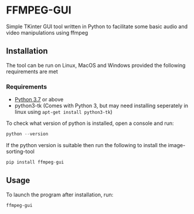 # FFMPEG-GUI
Simple TKinter GUI tool written in Python to facilitate some basic audio and video manipulations using ffmpeg

## Installation
The tool can be run on Linux, MacOS and Windows provided the following requirements are met
### Requirements
* [Python 3.7](https://www.python.org/downloads/) or above
* python3-tk (Comes with Python 3, but may need installing seperately in linux using ```apt-get install python3-tk```)

To check what version of python is installed, open a console and run:
```python
python --version
```
If the python version is suitable then run the following to install the image-sorting-tool
```python
pip install ffmpeg-gui
```

## Usage
To launch the program after installation, run:
```bash
ffmpeg-gui
```